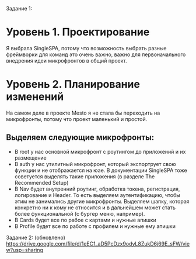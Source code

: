 Задание 1:
# Уровень 1. Проектирование

Я выбрала SingleSPA, потому что возможность выбрать разные фреймворки для команд это очень важно, важно для первоначального внедрения идеи микрофронтов в общий проект.

# Уровень 2. Планирование изменений

На самом деле в проекте Mesto я не стала бы переходить на микрофронты, потому что проект маленький и простой.

## Выделяем следующие микрофронты:
- В root у нас основной микрофронт с роутингом до приложений и их размещение
- В auth у нас утилитный микрофронт, который экспортрует свою функции и не отображается  на юае. В документации SingleSPA тоже советуется выделять такие приложения (в разделе The Recommended Setup)
- В Nav будет внутренний роутинг, обработка токена, регистрация, логирование и Header. То есть выделяем аутентификацию, чтобы этим не занимались другие микрофронты. Выделяем шапку, которая конкретно ни к кому не относится и в дальнейшем может стать более функциональной (с бургер меню, например).
- В Cards будет все по рабое с картами и нужные апишки
- В Profile будет все по работе с профилем и нужные ему апишки



Задание 2:
(обновлено)
https://drive.google.com/file/d/1eEC1_aD5PcDzx9odyL8ZukD6j69E_sFW/view?usp=sharing